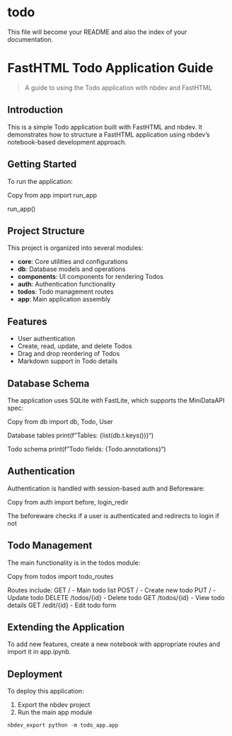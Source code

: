 # todo


<!-- WARNING: THIS FILE WAS AUTOGENERATED! DO NOT EDIT! -->

This file will become your README and also the index of your
documentation.

# FastHTML Todo Application Guide

> A guide to using the Todo application with nbdev and FastHTML

## Introduction

This is a simple Todo application built with FastHTML and nbdev. It
demonstrates how to structure a FastHTML application using nbdev’s
notebook-based development approach.

## Getting Started

To run the application:

Copy from app import run_app

run_app()

## Project Structure

This project is organized into several modules:

- **core**: Core utilities and configurations
- **db**: Database models and operations
- **components**: UI components for rendering Todos
- **auth**: Authentication functionality
- **todos**: Todo management routes
- **app**: Main application assembly

## Features

- User authentication
- Create, read, update, and delete Todos
- Drag and drop reordering of Todos
- Markdown support in Todo details

## Database Schema

The application uses SQLite with FastLite, which supports the
MiniDataAPI spec:

Copy from db import db, Todo, User

Database tables print(f”Tables: {list(db.t.keys())}“)

Todo schema print(f”Todo fields: {Todo.annotations}“)

## Authentication

Authentication is handled with session-based auth and Beforeware:

Copy from auth import before, login_redir

The beforeware checks if a user is authenticated and redirects to login
if not

## Todo Management

The main functionality is in the todos module:

Copy from todos import todo_routes

Routes include: GET / - Main todo list POST / - Create new todo PUT / -
Update todo DELETE /todos/{id} - Delete todo GET /todos/{id} - View todo
details GET /edit/{id} - Edit todo form

## Extending the Application

To add new features, create a new notebook with appropriate routes and
import it in app.ipynb.

## Deployment

To deploy this application:

1.  Export the nbdev project
2.  Run the main app module

``` python
nbdev_export python -m todo_app.app
```
